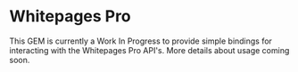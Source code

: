 # Whitepages Pro

This GEM is currently a Work In Progress to provide simple bindings for interacting with the Whitepages Pro API's. More details about usage coming soon.
